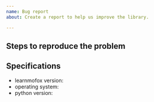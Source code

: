 ```yaml
---
name: Bug report
about: Create a report to help us improve the library.

---
```


## Steps to reproduce the problem

## Specifications

- learnmofox version:
- operating system:
- python version:
